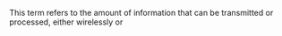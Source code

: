 This term refers to the amount of information that can be transmitted or processed, either wirelessly or